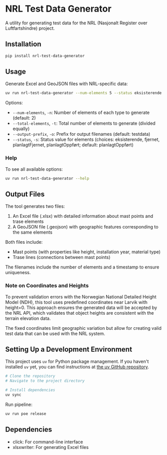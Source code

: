 # NRL Test Data Generator

A utility for generating test data for the NRL (Nasjonalt Register over Luftfartshindre) project.

## Installation

```bash
pip install nrl-test-data-generator
```


## Usage

Generate Excel and GeoJSON files with NRL-specific data:

```bash
uv run nrl-test-data-generator --num-elements 5 --status eksisterende
```

Options:
- `--num-elements`, `-n`: Number of elements of each type to generate (default: 2)
- `--total-elements`, `-t`: Total number of elements to generate (divided equally)
- `--output-prefix`, `-o`: Prefix for output filenames (default: testdata)
- `--status`, `-s`: Status value for elements (choices: eksisterende, fjernet, planlagtFjernet, planlagtOppført; default: planlagtOppført)

### Help

To see all available options:

```bash
uv run nrl-test-data-generator --help
```

## Output Files

The tool generates two files:
1. An Excel file (.xlsx) with detailed information about mast points and trase elements
2. A GeoJSON file (.geojson) with geographic features corresponding to the same elements

Both files include:
- Mast points (with properties like height, installation year, material type)
- Trase lines (connections between mast points)

The filenames include the number of elements and a timestamp to ensure uniqueness.

### Note on Coordinates and Heights

To prevent validation errors with the Norwegian National Detailed Height Model (NDH), this tool uses predefined coordinates near Larvik with height=0. This approach ensures the generated data will be accepted by the NRL API, which validates that object heights are consistent with the terrain elevation data.

The fixed coordinates limit geographic variation but allow for creating valid test data that can be used with the NRL system.

## Setting Up a Development Environment

This project uses `uv` for Python package management. If you haven't installed `uv` yet, you can find instructions at [the uv GitHub repository](https://github.com/astral-sh/uv).

```bash
# Clone the repository
# Navigate to the project directory

# Install dependencies
uv sync
```

Run pipeline:

```bash
uv run poe release
```

## Dependencies

- click: For command-line interface
- xlsxwriter: For generating Excel files
